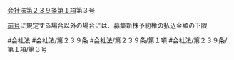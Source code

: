 [会社法第２３９条第１項](会社法＿＿＿＿第２３９条第１項)第３号

[前号](会社法＿＿＿＿第２３９条第１項第２号)に規定する場合以外の場合には、募集新株予約権の払込金額の下限


#会社法
#会社法/第２３９条
#会社法/第２３９条/第１項
#会社法/第２３９条/第１項/第３号
